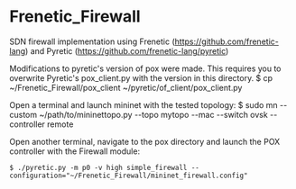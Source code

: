 Frenetic_Firewall
=================

SDN firewall implementation using Frenetic (https://github.com/frenetic-lang) and Pyretic (https://github.com/frenetic-lang/pyretic)

Modifications to pyretic's version of pox were made.
This requires you to overwrite Pyretic's pox_client.py with the version in this directory.
	$ cp ~/Frenetic_Firewall/pox_client ~/pyretic/of_client/pox_client.py

Open a terminal and launch mininet with the tested topology:
	$ sudo mn --custom ~/path/to/mininettopo.py --topo mytopo --mac --switch ovsk --controller remote

Open another terminal, navigate to the pox directory and launch the POX
controller with the Firewall module:

	$ ./pyretic.py -m p0 -v high simple_firewall --configuration="~/Frenetic_Firewall/mininet_firewall.config"

